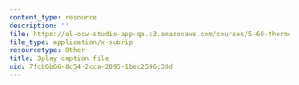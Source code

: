 ```yaml
---
content_type: resource
description: ''
file: https://ol-ocw-studio-app-qa.s3.amazonaws.com/courses/5-60-thermodynamics-kinetics-spring-2008/7fcb6b668c542cca20951bec2596c38d_wCSl5eeMSDY.srt
file_type: application/x-subrip
resourcetype: Other
title: 3play caption file
uid: 7fcb6b66-8c54-2cca-2095-1bec2596c38d
---
```


